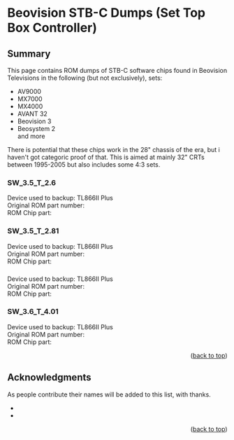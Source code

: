 # Beovision STB-C Dumps (Set Top Box Controller)

## Summary

This page contains ROM dumps of STB-C software chips found in Beovision Televisions in the following (but not exclusively), sets:
- AV9000  
- MX7000  
- MX4000  
- AVANT 32  
- Beovision 3  
- Beosystem 2  
and more

There is potential that these chips work in the 28" chassis of the era, but i haven't got categoric proof of that. This is aimed at mainly 32" CRTs between 1995-2005 but also includes some 4:3 sets.

### SW_3.5_T_2.6
Device used to backup: TL866II Plus   
Original ROM part number:   
ROM Chip part:   

### SW_3.5_T_2.81
Device used to backup: TL866II Plus   
Original ROM part number:   
ROM Chip part: 

### 
Device used to backup: TL866II Plus   
Original ROM part number:   
ROM Chip part: 

### SW_3.6_T_4.01
Device used to backup: TL866II Plus   
Original ROM part number:   
ROM Chip part: 

<p align="right">(<a href="#top">back to top</a>)</p>


<!-- ACKNOWLEDGMENTS -->
## Acknowledgments

As people contribute their names will be added to this list, with thanks.

* []()
* []()

<p align="right">(<a href="#top">back to top</a>)</p>
